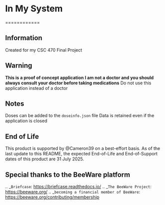 # In My System
============

## Information
Created for my CSC 470 Final Project

## Warning
**This is a proof of concept application**
**I am not a doctor and you should always consult your doctor before taking medications**
Do not use this application instead of a doctor

## Notes
Doses can be added to the `doseinfo.json` file
Data is retained even if the application is closed

## End of Life
This product is supported by @Cameron39 on a best-effort basis.
As of the last update to this README, the expected End-of-Life and End-of-Support dates of this product are 31 July 2025.

## Special thanks to the BeeWare platform

.. _`Briefcase`: https://briefcase.readthedocs.io/
.. _`The BeeWare Project`: https://beeware.org/
.. _`becoming a financial member of BeeWare`: https://beeware.org/contributing/membership
